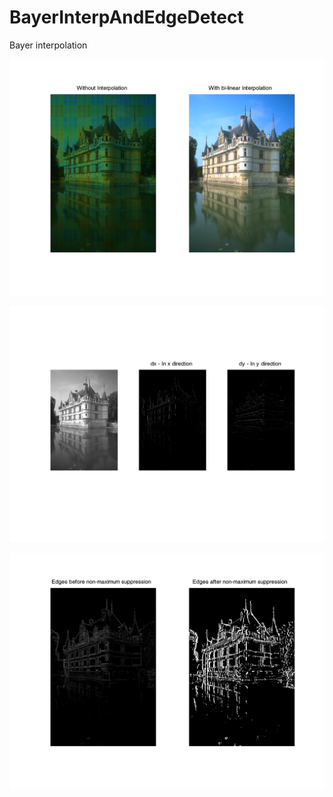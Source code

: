 # BayerInterpAndEdgeDetect
Bayer interpolation

![Bayer interpolation](https://raw.githubusercontent.com/harshkn/BayerInterpAndEdgeDetect/master/bayer-interp.png)

![Edge detection - Derivatives](https://raw.githubusercontent.com/harshkn/BayerInterpAndEdgeDetect/master/edge-orig-deiv.png)

![Edge detection - Result after Non maximum  supression](https://raw.githubusercontent.com/harshkn/BayerInterpAndEdgeDetect/master/edge-result.png)
